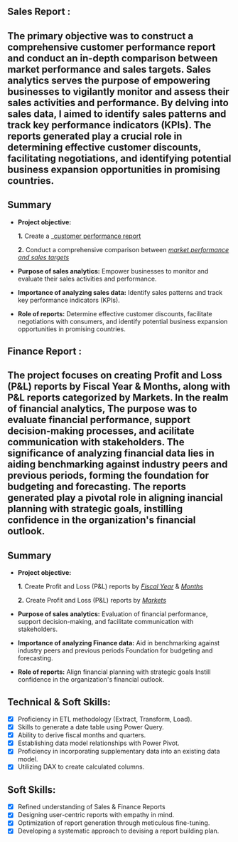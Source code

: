 ## Sales Report :
## The primary objective was to construct a comprehensive customer performance report and conduct an in-depth comparison between market performance and sales targets. Sales analytics serves the purpose of empowering businesses to vigilantly monitor and assess their sales activities and performance. By delving into sales data, I aimed to identify sales patterns and track key performance indicators (KPIs). The reports generated play a crucial role in determining effective customer discounts, facilitating negotiations, and identifying potential business expansion opportunities in promising countries.



## Summary
- **Project objective:** 

    **1.** Create a _[customer performance report](https://github.com/fawad7801/Excel-Sales-Analytics/blob/main/Customer%20Net%20Sales%20Performance.pdf) 

    **2.** Conduct a comprehensive comparison between _[market performance and sales targets](https://github.com/fawad7801/Excel-Sales-Analytics/blob/main/Market%20Net%20Sales%20Performa.pdf)_

- **Purpose of sales analytics:** Empower businesses to monitor and evaluate their sales activities and performance.

- **Importance of analyzing sales data:** Identify sales patterns and track key performance indicators (KPIs).

- **Role of reports:** Determine effective customer discounts, facilitate negotiations with consumers, and identify potential business expansion opportunities in promising countries.


## Finance Report :
## The project focuses on creating Profit and Loss (P&L) reports by Fiscal Year & Months, along with P&L reports categorized by Markets. In the realm of financial analytics, The purpose was to evaluate financial performance, support decision-making processes, and acilitate communication with stakeholders. The significance of analyzing financial data lies in aiding benchmarking against industry peers and previous periods, forming the foundation for budgeting and forecasting. The reports generated play a pivotal role in aligning inancial planning with strategic goals, instilling confidence in the organization's financial outlook.
## Summary
- **Project objective:** 

    **1.** Create Profit and Loss (P&L) reports by _[Fiscal Year](https://github.com/KirandeepMarala/Excel-Sales_Analysis/blob/main/P%26L%20Statement%20by%20Fiscal%20Year.pdf)_ & _[Months](https://github.com/KirandeepMarala/Excel-Sales_Analysis/blob/main/P%26L%20Statement%20by%20Months.pdf)_ 

   **2.** Create Profit and Loss (P&L) reports by _[Markets](https://github.com/KirandeepMarala/Excel-Sales_Analysis/blob/main/P%26L%20Statement%20by%20Markets.pdf)_

- **Purpose of sales analytics:** Evaluation of financial performance, support decision-making, and facilitate communication with stakeholders.

- **Importance of analyzing Finance data:** Aid in benchmarking against industry peers and previous periods Foundation for budgeting and forecasting.

- **Role of reports:** Align financial planning with strategic goals Instill confidence in the organization's financial outlook.


## Technical & Soft Skills:
- [x]	Proficiency in ETL methodology (Extract, Transform, Load).
- [x]	Skills to generate a date table using Power Query.
- [x]	Ability to derive fiscal months and quarters.
- [x]	Establishing data model relationships with Power Pivot.
- [x]	Proficiency in incorporating supplementary data into an existing data model.
- [x]	Utilizing DAX to create calculated columns.

## Soft Skills:
- [x]	Refined understanding of Sales & Finance Reports
- [x]	Designing user-centric reports with empathy in mind.
- [x]	Optimization of report generation through meticulous fine-tuning.
- [x]	Developing a systematic approach to devising a report building plan.
